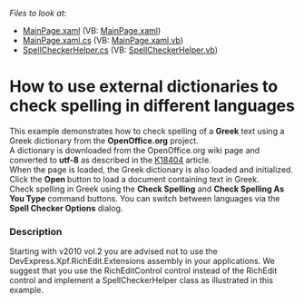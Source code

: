 <!-- default file list -->
*Files to look at*:

* [MainPage.xaml](./CS/RichEditSpellCheckerSL/MainPage.xaml) (VB: [MainPage.xaml](./VB/RichEditSpellCheckerSL/MainPage.xaml))
* [MainPage.xaml.cs](./CS/RichEditSpellCheckerSL/MainPage.xaml.cs) (VB: [MainPage.xaml.vb](./VB/RichEditSpellCheckerSL/MainPage.xaml.vb))
* [SpellCheckerHelper.cs](./CS/RichEditSpellCheckerSL/SpellCheckerHelper.cs) (VB: [SpellCheckerHelper.vb](./VB/RichEditSpellCheckerSL/SpellCheckerHelper.vb))
<!-- default file list end -->
# How to use external dictionaries to check spelling in different languages


<p>This example demonstrates how to check spelling of a <strong>Greek</strong> text using a Greek dictionary from the <strong>OpenOffice.org</strong> project.<br />
A dictionary is downloaded from the OpenOffice.org wiki page and converted to <strong>utf-8</strong> as described in the <a href="https://www.devexpress.com/Support/Center/p/K18404">K18404</a> article.<br />
When the page is loaded, the Greek dictionary is also loaded and initialized. Click the <strong> Open </strong> button to load a document containing text in Greek.<br />
Check spelling in Greek using the <strong>Check Spelling</strong> and <strong>Check Spelling As You Type</strong> command buttons. You can switch between languages via the <strong>Spell Checker Options</strong> dialog.</p>


<h3>Description</h3>

<p>Starting with v2010 vol.2 you are advised not to use the DevExpress.Xpf.RichEdit.Extensions assembly in your applications. We suggest that you use the RichEditControl control instead of the RichEdit control and implement a SpellCheckerHelper class as illustrated in this example.</p>

<br/>


